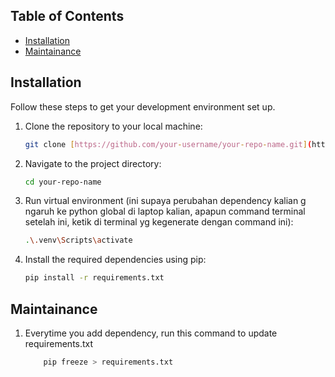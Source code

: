 ## Table of Contents
- [Installation](#installation)
- [Maintainance](#maintainance)

## Installation

Follow these steps to get your development environment set up.

1.  Clone the repository to your local machine:
    ```bash
    git clone [https://github.com/your-username/your-repo-name.git](https://github.com/your-username/your-repo-name.git)
    ```
2.  Navigate to the project directory:
    ```bash
    cd your-repo-name
    ```
3.  Run virtual environment (ini supaya perubahan dependency kalian g ngaruh ke python global di laptop kalian, 
    apapun command terminal setelah ini, ketik di terminal yg kegenerate dengan command ini):
    ```bash
    .\.venv\Scripts\activate
    ```
4. Install the required dependencies using pip:
    ```bash
    pip install -r requirements.txt
    ```



## Maintainance

1.  Everytime you add dependency, run this command to update requirements.txt
    ```bash
        pip freeze > requirements.txt
    ```